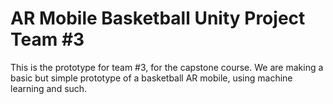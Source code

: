 # AR Mobile Basketball Unity Project Team #3
 This is the prototype for team #3, for the capstone course. We are making a basic but simple prototype of a basketball AR mobile, using machine learning and such. 
